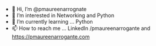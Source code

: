 - 👋 Hi, I’m @pmaureenarrognate
- 👀 I’m interested in Networking and Python 
- 🌱 I’m currently learning ... Python
- 📫 How to reach me ... LinkedIn /pmaureenarrogante and https://pmaureenarrogante.com

<!---
pmaureenarrognate/pmaureenarrognate is a ✨ special ✨ repository because its `README.md` (this file) appears on your GitHub profile.
You can click the Preview link to take a look at your changes.
--->
 
